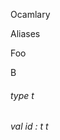 Ocamlary

Aliases

Foo

B



######  type       t             



######  val       id   :    t                      t       



